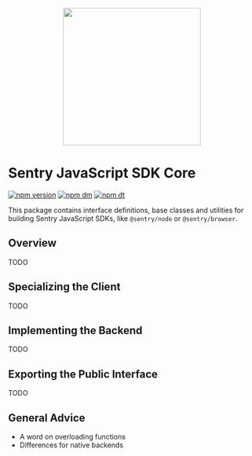 <p align="center">
  <a href="https://sentry.io" target="_blank" align="center">
    <img src="https://sentry-brand.storage.googleapis.com/sentry-logo-black.png" width="280">
  </a>
  <br />
</p>

# Sentry JavaScript SDK Core

[![npm version](https://img.shields.io/npm/v/@sentry/core.svg)](https://www.npmjs.com/package/@sentry/core)
[![npm dm](https://img.shields.io/npm/dm/@sentry/core.svg)](https://www.npmjs.com/package/@sentry/core)
[![npm dt](https://img.shields.io/npm/dt/@sentry/core.svg)](https://www.npmjs.com/package/@sentry/core)

This package contains interface definitions, base classes and utilities for
building Sentry JavaScript SDKs, like `@sentry/node` or `@sentry/browser`.

## Overview

TODO

## Specializing the Client

TODO

## Implementing the Backend

TODO

## Exporting the Public Interface

TODO

## General Advice

* A word on overloading functions
* Differences for native backends
